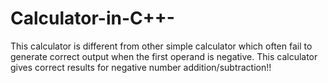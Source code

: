 # Calculator-in-C++-
This calculator is different from other simple calculator which often fail to generate correct output when the first operand is negative. This calculator gives correct results for negative number addition/subtraction!!
